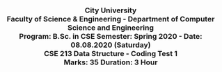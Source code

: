 <h3 align="center">
City University<br/>
Faculty of Science & Engineering - Department of Computer Science and Engineering<br/>
Program: B.Sc. in CSE  Semester: Spring 2020 - Date: 08.08.2020 (Saturday)<br/>
CSE 213 Data Structure - Coding Test 1<br/>
Marks: 35  Duration: 3 Hour
</h3>

